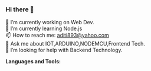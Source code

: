 ### Hi there 👋
🔭 I’m currently working on Web Dev. <br>
🌱 I’m currently learning Node.js <br>
📫 How to reach me: aditi893@yahoo.com <br>
💬 Ask me about IOT,ARDUINO,NODEMCU,Frontend Tech.<br>
🤔 I’m looking for help with Backend Technology.<br>

**Languages and Tools:**  



<!--
**aditi-n21/aditi-n21** is a ✨ _special_ ✨ repository because its `README.md` (this file) appears on your GitHub profile.

Here are some ideas to get you started:

- 🔭 I’m currently working on Web Declopment...
- 🌱 I’m currently learning Node.js...
- 👯 I’m looking to collaborate on ...
- 🤔 I’m looking for help with ...
- 💬 Ask me about ...
- 📫 How to reach me:...
- 😄 Pronouns: ...
- ⚡ Fun fact: ...




<a href="https://github.com/aditi-n21">
  <img align="center" src="https://github-readme-stats.vercel.app/api/top-langs/?username=aditi-n21&theme=light&hide_langs_below=1" />
</a>
<a href="https://github.com/aditi-n21">
 <img align="center" src="https://github-readme-stats.vercel.app/api?username=aditi-n21&show_icons=true&theme=light&line_height=27"/>
</a>
-->
